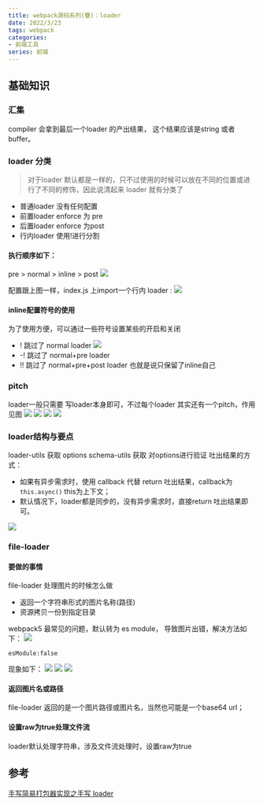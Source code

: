 ```yaml
---
title: webpack源码系列(蹇)：loader
date: 2022/3/23
tags: webpack
categories: 
- 前端工具
series: 前端
---
```



## 基础知识

### 汇集
compiler 会拿到最后一个loader 的产出结果， 这个结果应该是string 或者 buffer。

### loader 分类
> 对于loader 默认都是一样的，只不过使用的时候可以放在不同的位置或进行了不同的修饰，因此说清起来 loader 就有分类了
- 普通loader 没有任何配置
- 前置loader enforce 为 pre
- 后置loader enforce 为post
- 行内loader 使用!进行分割

#### 执行顺序如下：
pre > normal > inline > post
![](/image/webpack_one/loader.jpg)

配置跟上图一样，index.js 上import一个行内 loader :
![](/image/webpack_one/in.jpg)

#### inline配置符号的使用
为了使用方便，可以通过一些符号设置某些的开启和关闭
- ! 跳过了 normal loader
![](/image/webpack_one/in1.jpg)
- -! 跳过了 normal+pre loader
- !! 跳过了 normal+pre+post loader 也就是说只保留了inline自己

### pitch
loader一般只需要 写loader本身即可，不过每个loader 其实还有一个pitch，作用见图
![](/image/webpack_one/pitch1.jpg)
![](/image/webpack_one/pitch2.jpg)
![](/image/webpack_one/pitch3.jpg)
![](/image/webpack_one/pitch4.jpg)

### loader结构与要点
loader-utils 获取 options
schema-utils 获取 对options进行验证
吐出结果的方式：
- 如果有异步需求时，使用 callback 代替 return 吐出结果，callback为 `this.async()` this为上下文；
- 默认情况下，loader都是同步的，没有异步需求时，直接return 吐出结果即可。

![](/image/webpack_one/demo.jpg)

### file-loader
#### 要做的事情
file-loader 处理图片的时候怎么做
- 返回一个字符串形式的图片名称(路径)
- 资源拷贝一份到指定目录

webpack5 最常见的问题，默认转为 es module， 导致图片出错，解决方法如下：
![](/image/webpack_one/file1.png)
```
esModule:false
```
现象如下：
![](/image/webpack_one/file2.jpg)
![](/image/webpack_one/file3.jpg)
![](/image/webpack_one/file4.jpg)

#### 返回图片名或路径
file-loader 返回的是一个图片路径或图片名，当然也可能是一个base64 url；

#### 设置raw为true处理文件流
loader默认处理字符串，涉及文件流处理时，设置raw为true

## 参考

[手写简易打包器实现之手写 loader](https://www.bilibili.com/video/BV1QM4y1N7TR?spm_id_from=333.999.0.0)
